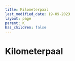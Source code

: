 ```yaml
---
title: Kilometerpaal
last_modified_date: 19-09-2023
layout: page
parent: K
has_children: false
---
```


Kilometerpaal
=============


